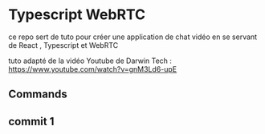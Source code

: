 # Typescript WebRTC 

  ce repo sert de tuto pour créer une application de chat vidéo en se servant de React , Typescript et WebRTC

  tuto adapté de la vidéo Youtube de Darwin Tech : https://www.youtube.com/watch?v=gnM3Ld6-upE

## Commands

## commit 1 
